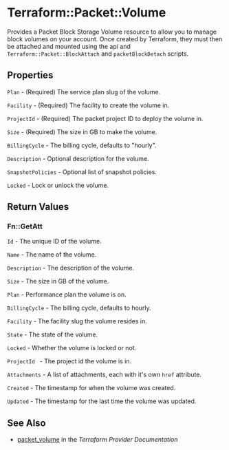 # Terraform::Packet::Volume

Provides a Packet Block Storage Volume resource to allow you to
manage block volumes on your account.
Once created by Terraform, they must then be attached and mounted
using the api and `Terraform::Packet::BlockAttach` and `packetBlockDetach`
scripts.

## Properties

`Plan` - (Required) The service plan slug of the volume.

`Facility` - (Required) The facility to create the volume in.

`ProjectId` - (Required) The packet project ID to deploy the volume in.

`Size` - (Required) The size in GB to make the volume.

`BillingCycle` - The billing cycle, defaults to "hourly".

`Description` - Optional description for the volume.

`SnapshotPolicies` - Optional list of snapshot policies.

`Locked` - Lock or unlock the volume.


## Return Values

### Fn::GetAtt

`Id` - The unique ID of the volume.

`Name` - The name of the volume.

`Description` - The description of the volume.

`Size` - The size in GB of the volume.

`Plan` - Performance plan the volume is on.

`BillingCycle` - The billing cycle, defaults to hourly.

`Facility` - The facility slug the volume resides in.

`State` - The state of the volume.

`Locked` - Whether the volume is locked or not.

`ProjectId ` - The project id the volume is in.

`Attachments` - A list of attachments, each with it's own `href` attribute.

`Created` - The timestamp for when the volume was created.

`Updated` - The timestamp for the last time the volume was updated.

## See Also

* [packet_volume](https://www.terraform.io/docs/providers/packet/r/volume.html) in the _Terraform Provider Documentation_